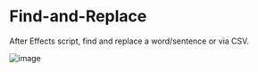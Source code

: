 # Find-and-Replace
After Effects script, find and replace a word/sentence or via CSV.

![image](https://user-images.githubusercontent.com/20384923/117556287-11167c00-b05f-11eb-8a72-729de82009d1.png)

